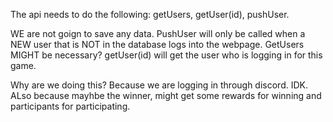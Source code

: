 The api needs to do the following:
getUsers, getUser(id), pushUser.

WE are not goign to save any data.
PushUser will only be called when a NEW user that is NOT in the database logs into the webpage.
GetUsers MIGHT be necessary?
getUser(id) will get the user who is logging in for this game.

Why are we doing this?
Because we are logging in through discord. IDK.
ALso because mayhbe the winner, might get some rewards for winning and participants for participating.